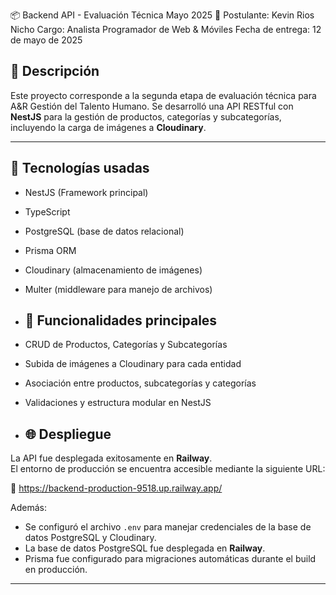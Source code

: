 📦 Backend API - Evaluación Técnica Mayo 2025
👤 Postulante:
Kevin Rios Nicho
Cargo: Analista Programador de Web & Móviles
Fecha de entrega: 12 de mayo de 2025

## 📌 Descripción

Este proyecto corresponde a la segunda etapa de evaluación técnica para A&R Gestión del Talento Humano. Se desarrolló una API RESTful con **NestJS** para la gestión de productos, categorías y subcategorías, incluyendo la carga de imágenes a **Cloudinary**.

---

## 🚀 Tecnologías usadas

- NestJS (Framework principal)
- TypeScript
- PostgreSQL (base de datos relacional)
- Prisma ORM
- Cloudinary (almacenamiento de imágenes)
- Multer (middleware para manejo de archivos)

- ## 📂 Funcionalidades principales

- CRUD de Productos, Categorías y Subcategorías
- Subida de imágenes a Cloudinary para cada entidad
- Asociación entre productos, subcategorías y categorías
- Validaciones y estructura modular en NestJS

- ## 🌐 Despliegue

La API fue desplegada exitosamente en **Railway**.  
El entorno de producción se encuentra accesible mediante la siguiente URL:

🔗 https://backend-production-9518.up.railway.app/  

Además:

- Se configuró el archivo `.env` para manejar credenciales de la base de datos PostgreSQL y Cloudinary.
- La base de datos PostgreSQL fue desplegada en **Railway**.
- Prisma fue configurado para migraciones automáticas durante el build en producción.

---


